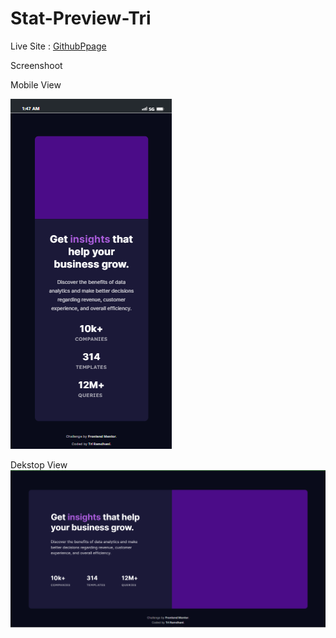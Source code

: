 # Stat-Preview-Tri

Live Site : [GithubPpage](https://triramdhani.github.io/Stat-Preview-Tri/)

Screenshoot

Mobile View

![Mobile View](screenshhot/mobile.png)

Dekstop View
![Dekstop View](screenshhot/dekstop.png)
